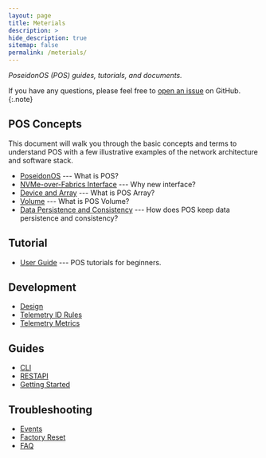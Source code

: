 ```yaml
---
layout: page
title: Meterials
description: >
hide_description: true
sitemap: false
permalink: /meterials/
---
```


*PoseidonOS (POS) guides, tutorials, and documents.*

If you have any questions, please feel free to [open an issue](https://github.com/poseidonos/poseidonos/issues) on GitHub.
{:.note}

## POS Concepts
This document will walk you through the basic concepts and terms to understand POS with a few illustrative examples of the network architecture and software stack.

- [PoseidonOS](../../doc/concepts/poseidonos.md) --- What is POS?
- [NVMe-over-Fabrics Interface](/doc/concepts/nvme_of_interface.md) --- Why new interface?
- [Device and Array](/doc/concepts/device_and_array.md) --- What is POS Array? 
- [Volume](/doc/concepts/volume.md) --- What is POS Volume?
- [Data Persistence and Consistency](/doc/concepts/data_persistence_and_consistency.md) --- How does POS keep data persistence and consistency?

## Tutorial
- [User Guide](tutorial.md) --- POS tutorials for beginners.

## Development
- [Design](/doc/development/design/log_management.md) 
- [Telemetry ID Rules](/doc/development/telemetry/ID_RULES.md) 
- [Telemetry Metrics](/doc/development/telemetry/METRICS.md) 

## Guides
- [CLI](/doc/guides/cli/poseidonos-cli.md)
- [RESTAPI](/doc/guides/rest_api/README.md)
- [Getting Started](/doc/guides/getting_started/learning_best_practices.md)

## Troubleshooting
- [Events](/doc/troubleshooting/events.md) 
- [Factory Reset](/doc/troubleshooting/factory_reset.md) 
- [FAQ](/doc/troubleshooting/faq.md) 